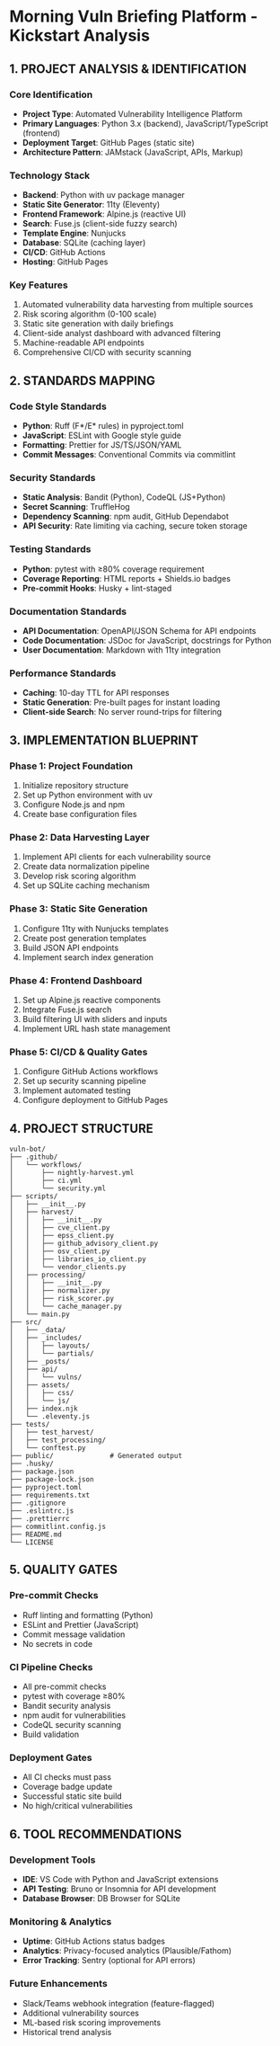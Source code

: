 # Morning Vuln Briefing Platform - Kickstart Analysis

## 1. PROJECT ANALYSIS & IDENTIFICATION

### Core Identification
- **Project Type**: Automated Vulnerability Intelligence Platform
- **Primary Languages**: Python 3.x (backend), JavaScript/TypeScript (frontend)
- **Deployment Target**: GitHub Pages (static site)
- **Architecture Pattern**: JAMstack (JavaScript, APIs, Markup)

### Technology Stack
- **Backend**: Python with uv package manager
- **Static Site Generator**: 11ty (Eleventy)
- **Frontend Framework**: Alpine.js (reactive UI)
- **Search**: Fuse.js (client-side fuzzy search)
- **Template Engine**: Nunjucks
- **Database**: SQLite (caching layer)
- **CI/CD**: GitHub Actions
- **Hosting**: GitHub Pages

### Key Features
1. Automated vulnerability data harvesting from multiple sources
2. Risk scoring algorithm (0-100 scale)
3. Static site generation with daily briefings
4. Client-side analyst dashboard with advanced filtering
5. Machine-readable API endpoints
6. Comprehensive CI/CD with security scanning

## 2. STANDARDS MAPPING

### Code Style Standards
- **Python**: Ruff (F*/E* rules) in pyproject.toml
- **JavaScript**: ESLint with Google style guide
- **Formatting**: Prettier for JS/TS/JSON/YAML
- **Commit Messages**: Conventional Commits via commitlint

### Security Standards
- **Static Analysis**: Bandit (Python), CodeQL (JS+Python)
- **Secret Scanning**: TruffleHog
- **Dependency Scanning**: npm audit, GitHub Dependabot
- **API Security**: Rate limiting via caching, secure token storage

### Testing Standards
- **Python**: pytest with ≥80% coverage requirement
- **Coverage Reporting**: HTML reports + Shields.io badges
- **Pre-commit Hooks**: Husky + lint-staged

### Documentation Standards
- **API Documentation**: OpenAPI/JSON Schema for API endpoints
- **Code Documentation**: JSDoc for JavaScript, docstrings for Python
- **User Documentation**: Markdown with 11ty integration

### Performance Standards
- **Caching**: 10-day TTL for API responses
- **Static Generation**: Pre-built pages for instant loading
- **Client-side Search**: No server round-trips for filtering

## 3. IMPLEMENTATION BLUEPRINT

### Phase 1: Project Foundation
1. Initialize repository structure
2. Set up Python environment with uv
3. Configure Node.js and npm
4. Create base configuration files

### Phase 2: Data Harvesting Layer
1. Implement API clients for each vulnerability source
2. Create data normalization pipeline
3. Develop risk scoring algorithm
4. Set up SQLite caching mechanism

### Phase 3: Static Site Generation
1. Configure 11ty with Nunjucks templates
2. Create post generation templates
3. Build JSON API endpoints
4. Implement search index generation

### Phase 4: Frontend Dashboard
1. Set up Alpine.js reactive components
2. Integrate Fuse.js search
3. Build filtering UI with sliders and inputs
4. Implement URL hash state management

### Phase 5: CI/CD & Quality Gates
1. Configure GitHub Actions workflows
2. Set up security scanning pipeline
3. Implement automated testing
4. Configure deployment to GitHub Pages

## 4. PROJECT STRUCTURE

```
vuln-bot/
├── .github/
│   └── workflows/
│       ├── nightly-harvest.yml
│       ├── ci.yml
│       └── security.yml
├── scripts/
│   ├── __init__.py
│   ├── harvest/
│   │   ├── __init__.py
│   │   ├── cve_client.py
│   │   ├── epss_client.py
│   │   ├── github_advisory_client.py
│   │   ├── osv_client.py
│   │   ├── libraries_io_client.py
│   │   └── vendor_clients.py
│   ├── processing/
│   │   ├── __init__.py
│   │   ├── normalizer.py
│   │   ├── risk_scorer.py
│   │   └── cache_manager.py
│   └── main.py
├── src/
│   ├── _data/
│   ├── _includes/
│   │   ├── layouts/
│   │   └── partials/
│   ├── _posts/
│   ├── api/
│   │   └── vulns/
│   ├── assets/
│   │   ├── css/
│   │   └── js/
│   ├── index.njk
│   └── .eleventy.js
├── tests/
│   ├── test_harvest/
│   ├── test_processing/
│   └── conftest.py
├── public/              # Generated output
├── .husky/
├── package.json
├── package-lock.json
├── pyproject.toml
├── requirements.txt
├── .gitignore
├── .eslintrc.js
├── .prettierrc
├── commitlint.config.js
├── README.md
└── LICENSE
```

## 5. QUALITY GATES

### Pre-commit Checks
- Ruff linting and formatting (Python)
- ESLint and Prettier (JavaScript)
- Commit message validation
- No secrets in code

### CI Pipeline Checks
- All pre-commit checks
- pytest with coverage ≥80%
- Bandit security analysis
- npm audit for vulnerabilities
- CodeQL security scanning
- Build validation

### Deployment Gates
- All CI checks must pass
- Coverage badge update
- Successful static site build
- No high/critical vulnerabilities

## 6. TOOL RECOMMENDATIONS

### Development Tools
- **IDE**: VS Code with Python and JavaScript extensions
- **API Testing**: Bruno or Insomnia for API development
- **Database Browser**: DB Browser for SQLite

### Monitoring & Analytics
- **Uptime**: GitHub Actions status badges
- **Analytics**: Privacy-focused analytics (Plausible/Fathom)
- **Error Tracking**: Sentry (optional for API errors)

### Future Enhancements
- Slack/Teams webhook integration (feature-flagged)
- Additional vulnerability sources
- ML-based risk scoring improvements
- Historical trend analysis